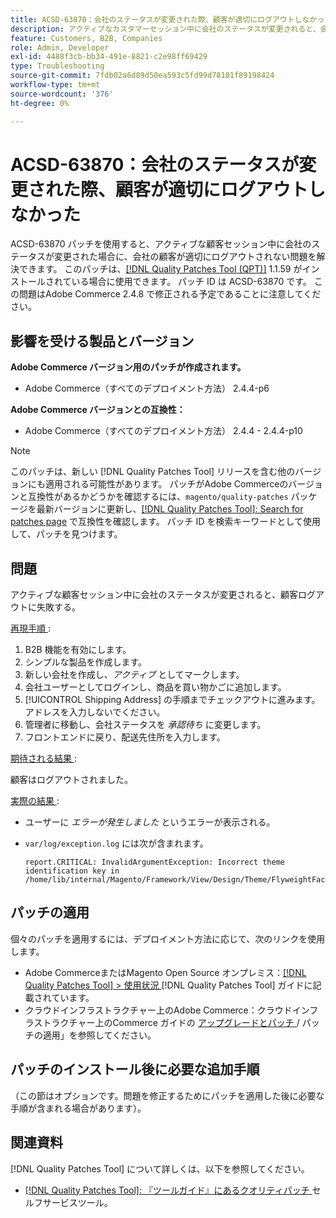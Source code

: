```yaml
---
title: ACSD-63870：会社のステータスが変更された際、顧客が適切にログアウトしなかった
description: アクティブなカスタマーセッション中に会社のステータスが変更されると、会社の顧客が適切にログアウトされないAdobe Commerceの問題を修正するために、ACSD-63870 パッチを適用します。
feature: Customers, B2B, Companies
role: Admin, Developer
exl-id: 4488f3cb-bb34-491e-8821-c2e98ff69429
type: Troubleshooting
source-git-commit: 7fdb02a6d89d50ea593c5fd99d78101f89198424
workflow-type: tm+mt
source-wordcount: '376'
ht-degree: 0%

---
```


# ACSD-63870：会社のステータスが変更された際、顧客が適切にログアウトしなかった

ACSD-63870 パッチを使用すると、アクティブな顧客セッション中に会社のステータスが変更された場合に、会社の顧客が適切にログアウトされない問題を解決できます。 このパッチは、[[!DNL Quality Patches Tool (QPT)]](/help/tools/quality-patches-tool/quality-patches-tool-to-self-serve-quality-patches.md) 1.1.59 がインストールされている場合に使用できます。 パッチ ID は ACSD-63870 です。 この問題はAdobe Commerce 2.4.8 で修正される予定であることに注意してください。

## 影響を受ける製品とバージョン

**Adobe Commerce バージョン用のパッチが作成されます。**

* Adobe Commerce（すべてのデプロイメント方法） 2.4.4-p6

**Adobe Commerce バージョンとの互換性：**

* Adobe Commerce（すべてのデプロイメント方法） 2.4.4 - 2.4.4-p10

>[!NOTE]
>
>このパッチは、新しい [!DNL Quality Patches Tool] リリースを含む他のバージョンにも適用される可能性があります。 パッチがAdobe Commerceのバージョンと互換性があるかどうかを確認するには、`magento/quality-patches` パッケージを最新バージョンに更新し、[[!DNL Quality Patches Tool]: Search for patches page](https://experienceleague.adobe.com/tools/commerce-quality-patches/index.html) で互換性を確認します。 パッチ ID を検索キーワードとして使用して、パッチを見つけます。

## 問題

アクティブな顧客セッション中に会社のステータスが変更されると、顧客ログアウトに失敗する。

<u> 再現手順 </u>:

1. B2B 機能を有効にします。
1. シンプルな製品を作成します。
1. 新しい会社を作成し、*アクティブ* としてマークします。
1. 会社ユーザーとしてログインし、商品を買い物かごに追加します。
1. [!UICONTROL Shipping Address] の手順までチェックアウトに進みます。 アドレスを入力しないでください。
1. 管理者に移動し、会社ステータスを *承認待ち* に変更します。
1. フロントエンドに戻り、配送先住所を入力します。

<u> 期待される結果 </u>:

顧客はログアウトされました。

<u> 実際の結果 </u>:

* ユーザーに *エラーが発生しました* というエラーが表示される。
* `var/log/exception.log` には次が含まれます。

  ```
  report.CRITICAL: InvalidArgumentException: Incorrect theme identification key in /home/lib/internal/Magento/Framework/View/Design/Theme/FlyweightFactory.php:60
  ```


## パッチの適用

個々のパッチを適用するには、デプロイメント方法に応じて、次のリンクを使用します。

* Adobe CommerceまたはMagento Open Source オンプレミス：[[!DNL Quality Patches Tool] > 使用状況 ](/help/tools/quality-patches-tool/usage.md) [!DNL Quality Patches Tool] ガイドに記載されています。
* クラウドインフラストラクチャー上のAdobe Commerce：クラウドインフラストラクチャー上のCommerce ガイドの [ アップグレードとパッチ ](https://experienceleague.adobe.com/docs/commerce-cloud-service/user-guide/develop/upgrade/apply-patches.html)/ パッチの適用」を参照してください。

## パッチのインストール後に必要な追加手順

（この節はオプションです。問題を修正するためにパッチを適用した後に必要な手順が含まれる場合があります）。 

## 関連資料

[!DNL Quality Patches Tool] について詳しくは、以下を参照してください。

* [[!DNL Quality Patches Tool]: 『ツールガイド』にあるクオリティパッチ ](/help/tools/quality-patches-tool/quality-patches-tool-to-self-serve-quality-patches.md) セルフサービスツール。

